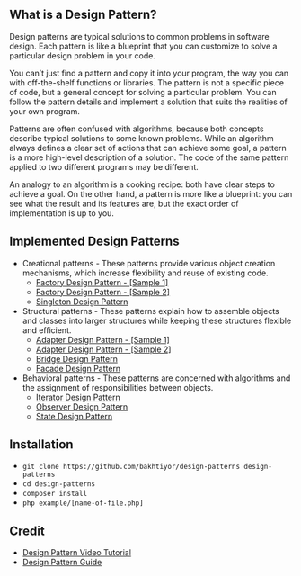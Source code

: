 ## What is a Design Pattern?
Design patterns are typical solutions to common problems in software design. Each pattern is like a blueprint that you can customize to solve a particular design problem in your code.

You can’t just find a pattern and copy it into your program, the way you can with off-the-shelf functions or libraries. The pattern is not a specific piece of code, but a general concept for solving a particular problem. You can follow the pattern details and implement a solution that suits the realities of your own program.

Patterns are often confused with algorithms, because both concepts describe typical solutions to some known problems. While an algorithm always defines a clear set of actions that can achieve some goal, a pattern is a more high-level description of a solution. The code of the same pattern applied to two different programs may be different.

An analogy to an algorithm is a cooking recipe: both have clear steps to achieve a goal. On the other hand, a pattern is more like a blueprint: you can see what the result and its features are, but the exact order of implementation is up to you.

## Implemented Design Patterns

- Creational patterns - These patterns provide various object creation mechanisms, which increase flexibility and reuse of existing code.
    - [Factory Design Pattern - [Sample 1]](https://refactoring.guru/ru/design-patterns/factory-method)
    - [Factory Design Pattern - [Sample 2]](https://youtu.be/ub0DXaeV6hA)
    - [Singleton Design Pattern](https://refactoring.guru/ru/design-patterns/singleton)
- Structural patterns - These patterns explain how to assemble objects and classes into larger structures while keeping these structures flexible and efficient.
    - [Adapter Design Pattern - [Sample 1]](https://refactoring.guru/ru/design-patterns/adapter)
    - [Adapter Design Pattern - [Sample 2]](https://youtu.be/qG286LQM6BU)
    - [Bridge Design Pattern](https://youtu.be/9jIgSsIfh_8)
    - [Facade Design Pattern](https://refactoring.guru/ru/design-patterns/facade)
- Behavioral patterns - These patterns are concerned with algorithms and the assignment of responsibilities between objects.
  - [Iterator Design Pattern](https://refactoring.guru/ru/design-patterns/iterator)
  - [Observer Design Pattern](https://refactoring.guru/ru/design-patterns/observer)
  - [State Design Pattern](https://youtu.be/MGEx35FjBuo)


## Installation
- `git clone https://github.com/bakhtiyor/design-patterns design-patterns`
- `cd design-patterns`
- `composer install`
- `php example/[name-of-file.php]` 

## Credit
 
- [Design Pattern Video Tutorial](https://www.youtube.com/playlist?list=PLF206E906175C7E07)
- [Design Pattern Guide](https://refactoring.guru/ru/design-patterns)